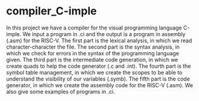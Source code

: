 # compiler_C-imple
In this project we have a compiler for the visual programming language C-imple. We input a program in .ci and the output is a program in assembly (.asm) for the RISC-V. 
The first part is the lexical analysis, in which we read character-character the file.
The second part is the syntax analysis, in which we check for errors in the syntax of the programming language given.
The third part is the intermediate code generation, in which we create quads to help the code generator (.c and .int).
The fourth part is the symbol table management, in which we create the scopes to be able to understand the visibility of our variables (.symb).
The fifth part is the code generator, in which we create the assembly code for the RISC-V (.asm). We also give some examples of programs in .ci.
